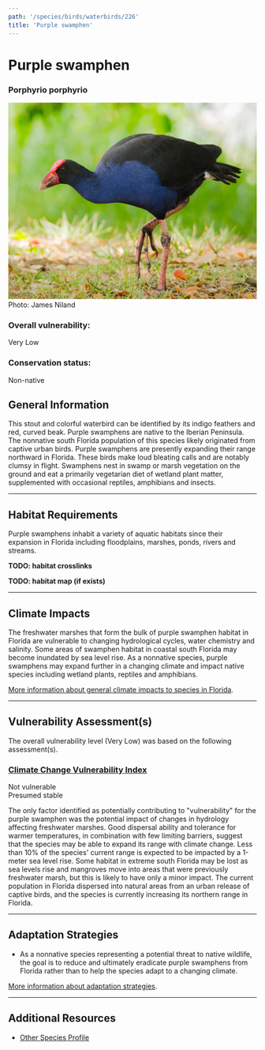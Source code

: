 ```yaml
---
path: '/species/birds/waterbirds/226'
title: 'Purple swamphen'
---
```


# Purple swamphen

### Porphyrio porphyrio

<div id="TopSection">

<div class="header-photo"><img src="226.jpg" alt="Photo for Purple swamphen"/>
<figcaption>Photo: James Niland</figcaption></div>

<div>

### Overall vulnerability:

<div class="vulnerability vulnerability-not">Very Low</div>

### Conservation status:

Non-native

</div>
</div>

## General Information

This stout and colorful waterbird can be identified by its indigo feathers and red, curved beak.  Purple swamphens are native to the Iberian Peninsula.  The nonnative south Florida population of this species likely originated from captive urban birds.  Purple swamphens are presently expanding their range northward in Florida.  These birds make loud bleating calls and are notably clumsy in flight.  Swamphens nest in swamp or marsh vegetation on the ground and eat a primarily vegetarian diet of wetland plant matter, supplemented with occasional reptiles, amphibians and insects.

<hr />

## Habitat Requirements



Purple swamphens inhabit a variety of aquatic habitats since their expansion in Florida including floodplains, marshes, ponds, rivers and streams.

**TODO: habitat crosslinks**

**TODO: habitat map (if exists)**

<hr />

## Climate Impacts

The freshwater marshes that form the bulk of purple swamphen habitat in Florida are vulnerable to changing hydrological cycles, water chemistry and salinity.  Some areas of swamphen habitat in coastal south Florida may become inundated by sea level rise.  As a nonnative species, purple swamphens may expand further in a changing climate and impact native species including wetland plants, reptiles and amphibians.

[More information about general climate impacts to species in Florida](/impacts/species).



<hr />

## Vulnerability Assessment(s)

The overall vulnerability level (Very Low) was based on the following assessment(s).
#### 
<div class="vulnerability-header">
<h3><a href="/impacts/vulnerability/ccvi">Climate Change Vulnerability Index</a></h3>
<div class="vulnerability vulnerability-not">Not vulnerable <br/> Presumed stable</div>
</div> 

The only factor identified as potentially contributing to "vulnerability" for the purple swamphen was the potential impact of changes in hydrology affecting freshwater marshes.  Good dispersal ability and tolerance for warmer temperatures, in combination with few limiting barriers, suggest that the species may be able to expand its range with climate change.  Less than 10% of the species' current range is expected to be impacted by a 1-meter sea level rise. Some habitat in extreme south Florida may be lost as sea levels rise and mangroves move into areas that were previously freshwater marsh, but this is likely to have only a minor impact.  The current population in Florida dispersed into natural areas from an urban release of captive birds, and the species is currently increasing its northern range in Florida.


<hr />

## Adaptation Strategies

- As a nonnative species representing a potential threat to native wildlife, the goal is to reduce and ultimately eradicate purple swamphens from Florida rather than to help the species adapt to a changing climate.

[More information about adaptation strategies](/strategies).

<hr />


## Additional Resources

- [Other Species Profile](http://ufdcimages.uflib.ufl.edu/IR/00/00/34/26/00001/UW31500.pdf)
